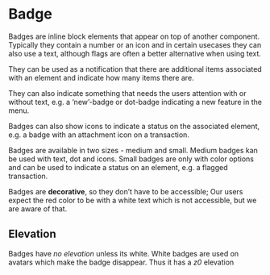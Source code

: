 # Badge

Badges are inline block elements that appear on top of another component. Typically they contain a number or an icon and in certain usecases they can also use a text, although flags are often a better alternative when using text.

  

They can be used as a notification that there are additional items associated with an element and indicate how many items there are.

  

They can also indicate something that needs the users attention with or without text, e.g. a ‘new’-badge or dot-badge indicating a new feature in the menu.

  

Badges can also show icons to indicate a status on the associated element, e.g. a badge with an attachment icon on a transaction.

  

Badges are available in two sizes - medium and small. Medium badges kan be used with text, dot and icons. Small badges are only with color options and can be used to indicate a status on an element, e.g. a flagged transaction.

  

Badges are **decorative**, so they don’t have to be accessible; Our users expect the red color to be with a white text which is not accessible, but we are aware of that.

  

## Elevation

Badges have _no elevation_ unless its white. White badges are used on avatars which make the badge disappear. Thus it has a _z0_ elevation
